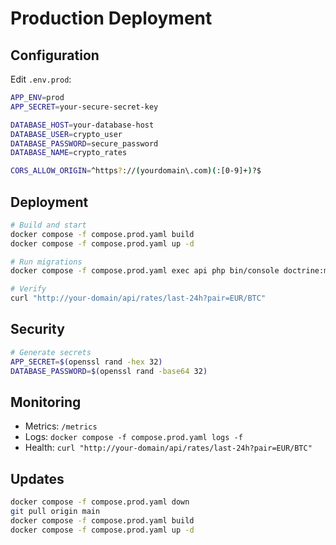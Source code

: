 # Production Deployment

## Configuration

Edit `.env.prod`:

```bash
APP_ENV=prod
APP_SECRET=your-secure-secret-key

DATABASE_HOST=your-database-host
DATABASE_USER=crypto_user
DATABASE_PASSWORD=secure_password
DATABASE_NAME=crypto_rates

CORS_ALLOW_ORIGIN=^https?://(yourdomain\.com)(:[0-9]+)?$
```

## Deployment

```bash
# Build and start
docker compose -f compose.prod.yaml build
docker compose -f compose.prod.yaml up -d

# Run migrations
docker compose -f compose.prod.yaml exec api php bin/console doctrine:migrations:migrate --no-interaction

# Verify
curl "http://your-domain/api/rates/last-24h?pair=EUR/BTC"
```

## Security

```bash
# Generate secrets
APP_SECRET=$(openssl rand -hex 32)
DATABASE_PASSWORD=$(openssl rand -base64 32)
```

## Monitoring

- Metrics: `/metrics`
- Logs: `docker compose -f compose.prod.yaml logs -f`
- Health: `curl "http://your-domain/api/rates/last-24h?pair=EUR/BTC"`

## Updates

```bash
docker compose -f compose.prod.yaml down
git pull origin main
docker compose -f compose.prod.yaml build
docker compose -f compose.prod.yaml up -d
```
